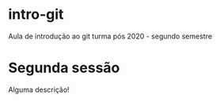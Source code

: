 # intro-git
Aula de introdução ao git turma pós 2020 - segundo semestre

# Segunda sessão 

Alguma descrição!

